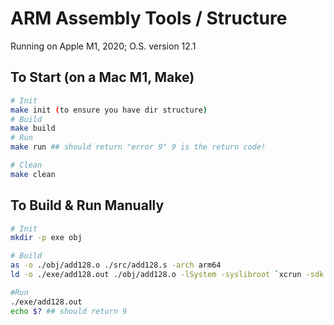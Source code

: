 # ARM Assembly Tools / Structure

Running on Apple M1, 2020; O.S. version 12.1

## To Start (on a Mac M1, Make)
```bash
# Init
make init (to ensure you have dir structure)
# Build
make build
# Run
make run ## should return "error 9" 9 is the return code!

# Clean
make clean
```

## To Build & Run Manually
```bash
# Init
mkdir -p exe obj

# Build
as -o ./obj/add128.o ./src/add128.s -arch arm64
ld -o ./exe/add128.out ./obj/add128.o -lSystem -syslibroot `xcrun -sdk macosx --show-sdk-path` -e _start -arch arm64

#Run
./exe/add128.out
echo $? ## should return 9
```

